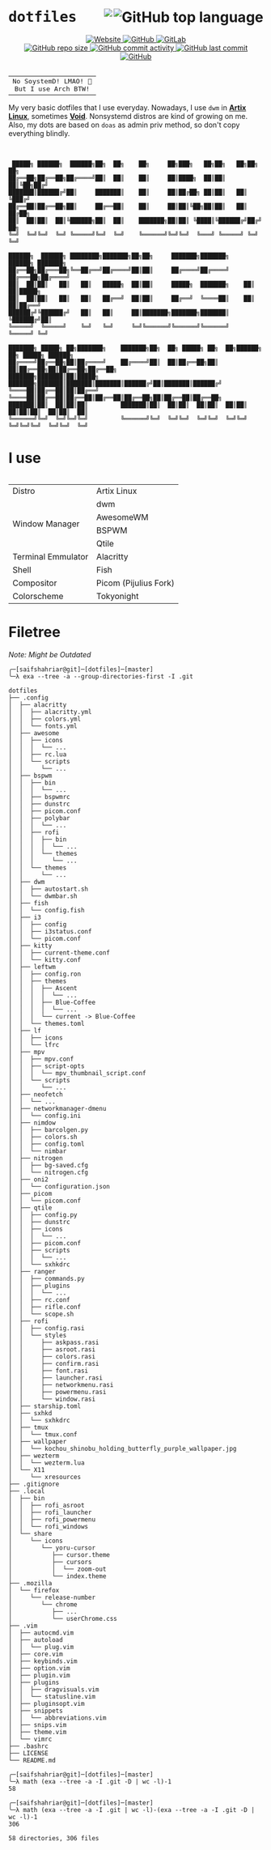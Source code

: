 # <samp><b>dotfiles</b></samp> <img alt="GitHub top language" src="https://img.shields.io/github/languages/top/saifshahriar/dotfiles?color=7aa2f7&logo=lua&logoColor=%237aa2f7&style=for-the-badge" align="right"><img src="https://img.shields.io/badge/Artix_Linux-1793D1?style=for-the-badge&color=1a1b26&logo=artix-linux&logoColor=7aa2f7" align="right" />


<p align=center>
 <a href="https://github.com/saifshahriar/" alt="Website">
  <img alt="Website" src="https://img.shields.io/website?down_color=red&down_message=down&label=%F0%9F%8C%90%20website&up_color=blue&up_message=online&url=https%3A%2F%2Fsaifshahriar.github.io%2F">
 </a>
  <a href="https://github.com/saifshahriar/" alt="GitHub">
  <img alt="GitHub" src="https://img.shields.io/badge/GitHub-saifshahriar%20-yellowgreen?style=flat&logo=github">
 </a>
 <a href="https://gitlab.com/saifshahriar/" alt="GitLab">
  <img alt="GitLab" src="https://img.shields.io/badge/GitLab-saifshahriar%20-blue?style=flat&logo=gitlab">
 </a>
 
 <br>
 
 <a href="https://github.com/saifshahriar/dotfiles/" alt="Size">
  <img alt="GitHub repo size" src="https://img.shields.io/github/repo-size/saifshahriar/dotfiles">
 </a>
 <a href="https://github.com/saifshahriar/dotfiles/commits/master" alt="Commits">
  <img alt="GitHub commit activity" src="https://img.shields.io/github/commit-activity/m/saifshahriar/dotfiles">
 </a>
 <a href="https://github.com/saifshahriar/dotfiles/commits/master" alt="Last Commit">
 <img alt="GitHub last commit" src="https://img.shields.io/github/last-commit/saifshahriar/dotfiles">
 </a>
 <a href="https://github.com/saifshahriar/dotfiles/blob/master/LICENSE" alt="License:MIT">
  <img alt="GitHub" src="https://img.shields.io/github/license/saifshahriar/dotfiles?color=yellow">
 </a>
</p>

<table align="right">
	<tr>
		<td align="center">
			<samp>
				No SoystemD! LMAO! 🙂
				<br/>
				But I use Arch BTW!
			<samp>
		</td>
	</tr>
<table>

My very basic dotfiles that I use everyday. Nowadays, I use `dwm` in [**Artix Linux**](https://artixlinux.org/), sometimes [**Void**](https://voidlinux.org/). Nonsystemd distros are kind of growing on me. Also, my dots are based on `doas` as admin priv method, so don't copy everything blindly.

<br />



```
 █████╗ ██████╗  ██████╗██╗  ██╗    ██╗     ██╗███╗   ██╗██╗   ██╗██╗  ██╗                
██╔══██╗██╔══██╗██╔════╝██║  ██║    ██║     ██║████╗  ██║██║   ██║╚██╗██╔╝                
███████║██████╔╝██║     ███████║    ██║     ██║██╔██╗ ██║██║   ██║ ╚███╔╝                 
██╔══██║██╔══██╗██║     ██╔══██║    ██║     ██║██║╚██╗██║██║   ██║ ██╔██╗                 
██║  ██║██║  ██║╚██████╗██║  ██║    ███████╗██║██║ ╚████║╚██████╔╝██╔╝ ██╗                
╚═╝  ╚═╝╚═╝  ╚═╝ ╚═════╝╚═╝  ╚═╝    ╚══════╝╚═╝╚═╝  ╚═══╝ ╚═════╝ ╚═╝  ╚═╝                
                                                                                          
██████╗  ██████╗ ████████╗███████╗██╗██╗     ███████╗███████╗     ██████╗ ███████╗        
██╔══██╗██╔═══██╗╚══██╔══╝██╔════╝██║██║     ██╔════╝██╔════╝    ██╔═══██╗██╔════╝        
██║  ██║██║   ██║   ██║   █████╗  ██║██║     █████╗  ███████╗    ██║   ██║█████╗          
██║  ██║██║   ██║   ██║   ██╔══╝  ██║██║     ██╔══╝  ╚════██║    ██║   ██║██╔══╝          
██████╔╝╚██████╔╝   ██║   ██║     ██║███████╗███████╗███████║    ╚██████╔╝██║             
╚═════╝  ╚═════╝    ╚═╝   ╚═╝     ╚═╝╚══════╝╚══════╝╚══════╝     ╚═════╝ ╚═╝             
                                                                                          
███████╗ █████╗ ██╗███████╗    ███████╗██╗  ██╗ █████╗ ██╗  ██╗██████╗ ██╗ █████╗ ██████╗ 
██╔════╝██╔══██╗██║██╔════╝    ██╔════╝██║  ██║██╔══██╗██║  ██║██╔══██╗██║██╔══██╗██╔══██╗
███████╗███████║██║█████╗      ███████╗███████║███████║███████║██████╔╝██║███████║██████╔╝
╚════██║██╔══██║██║██╔══╝      ╚════██║██╔══██║██╔══██║██╔══██║██╔══██╗██║██╔══██║██╔══██╗
███████║██║  ██║██║██║         ███████║██║  ██║██║  ██║██║  ██║██║  ██║██║██║  ██║██║  ██║
╚══════╝╚═╝  ╚═╝╚═╝╚═╝         ╚══════╝╚═╝  ╚═╝╚═╝  ╚═╝╚═╝  ╚═╝╚═╝  ╚═╝╚═╝╚═╝  ╚═╝╚═╝  ╚═╝
```                                                                                       


# I use
<table>
	<tr>
		<td> Distro </td> <td> Artix Linux </td>
	<tr>
	<tr>
		<td rowspan=4> Window Manager </td> <td> dwm </td>
	</tr>
	<tr>
		<td>AwesomeWM</td>
	</tr>
	<tr>
		<td>BSPWM</td>
	</tr>
	<tr>
		<td>Qtile</td>
	</tr>
	<tr>
		<td> Terminal Emmulator </td> <td> Alacritty </td>
	</tr>
	<tr>
		<td> Shell </td> <td> Fish </td>
	</tr>
	<tr>
		<td> Compositor </td> <td> Picom (Pijulius Fork) </td>
	</tr>
	<tr>
		<td> Colorscheme </td> <td> Tokyonight </td>
	</tr>
</table>


# Filetree
_Note: Might be Outdated_
```fish
╭─[saifshahriar@git]─[dotfiles]─[master]
╰─λ exa --tree -a --group-directories-first -I .git

dotfiles
├── .config
│  ├── alacritty
│  │  ├── alacritty.yml
│  │  ├── colors.yml
│  │  └── fonts.yml
│  ├── awesome
│  │  ├── icons
│  │  │  └── ...
│  │  ├── rc.lua
│  │  └── scripts
│  │     └── ...
│  ├── bspwm
│  │  ├── bin
│  │  │  └── ...
│  │  ├── bspwmrc
│  │  ├── dunstrc
│  │  ├── picom.conf
│  │  ├── polybar
│  │  │  └── ...
│  │  ├── rofi
│  │  │  ├── bin
│  │  │  │  └── ...
│  │  │  └── themes
│  │  │     └── ...
│  │  └── themes
│  │     └── ...
│  ├── dwm
│  │  ├── autostart.sh
│  │  └── dwmbar.sh
│  ├── fish
│  │  └── config.fish
│  ├── i3
│  │  ├── config
│  │  ├── i3status.conf
│  │  └── picom.conf
│  ├── kitty
│  │  ├── current-theme.conf
│  │  └── kitty.conf
│  ├── leftwm
│  │  ├── config.ron
│  │  ├── themes
│  │  │  ├── Ascent
│  │  │  │  └── ...
│  │  │  ├── Blue-Coffee
│  │  │  │  └── ...
│  │  │  └── current -> Blue-Coffee
│  │  └── themes.toml
│  ├── lf
│  │  ├── icons
│  │  └── lfrc
│  ├── mpv
│  │  ├── mpv.conf
│  │  ├── script-opts
│  │  │  └── mpv_thumbnail_script.conf
│  │  └── scripts
│  │     └── ...
│  ├── neofetch
│  │  └── ...
│  ├── networkmanager-dmenu
│  │  └── config.ini
│  ├── nimdow
│  │  ├── barcolgen.py
│  │  ├── colors.sh
│  │  ├── config.toml
│  │  └── nimbar
│  ├── nitrogen
│  │  ├── bg-saved.cfg
│  │  └── nitrogen.cfg
│  ├── oni2
│  │  └── configuration.json
│  ├── picom
│  │  └── picom.conf
│  ├── qtile
│  │  ├── config.py
│  │  ├── dunstrc
│  │  ├── icons
│  │  │  └── ...
│  │  ├── picom.conf
│  │  ├── scripts
│  │  │  └── ...
│  │  └── sxhkdrc
│  ├── ranger
│  │  ├── commands.py
│  │  ├── plugins
│  │  │  └── ...
│  │  ├── rc.conf
│  │  ├── rifle.conf
│  │  └── scope.sh
│  ├── rofi
│  │  ├── config.rasi
│  │  └── styles
│  │     ├── askpass.rasi
│  │     ├── asroot.rasi
│  │     ├── colors.rasi
│  │     ├── confirm.rasi
│  │     ├── font.rasi
│  │     ├── launcher.rasi
│  │     ├── networkmenu.rasi
│  │     ├── powermenu.rasi
│  │     └── window.rasi
│  ├── starship.toml
│  ├── sxhkd
│  │  └── sxhkdrc
│  ├── tmux
│  │  └── tmux.conf
│  ├── wallpaper
│  │  └── kochou_shinobu_holding_butterfly_purple_wallpaper.jpg
│  ├── wezterm
│  │  └── wezterm.lua
│  └── X11
│     └── xresources
├── .gitignore
├── .local
│  ├── bin
│  │  ├── rofi_asroot
│  │  ├── rofi_launcher
│  │  ├── rofi_powermenu
│  │  └── rofi_windows
│  └── share
│     └── icons
│        └── yoru-cursor
│           ├── cursor.theme
│           ├── cursors
│           │  └── zoom-out
│           └── index.theme
├── .mozilla
│  └── firefox
│     └── release-number
│        └── chrome
│           ├── ...
│           └── userChrome.css
├── .vim
│  ├── autocmd.vim
│  ├── autoload
│  │  └── plug.vim
│  ├── core.vim
│  ├── keybinds.vim
│  ├── option.vim
│  ├── plugin.vim
│  ├── plugins
│  │  ├── dragvisuals.vim
│  │  └── statusline.vim
│  ├── pluginsopt.vim
│  ├── snippets
│  │  └── abbreviations.vim
│  ├── snips.vim
│  ├── theme.vim
│  └── vimrc
├── .bashrc
├── LICENSE
└── README.md

╭─[saifshahriar@git]─[dotfiles]─[master]
╰─λ math (exa --tree -a -I .git -D | wc -l)-1
58

╭─[saifshahriar@git]─[dotfiles]─[master]
╰─λ math (exa --tree -a -I .git | wc -l)-(exa --tree -a -I .git -D | wc -l)-1
306

58 directories, 306 files

```
